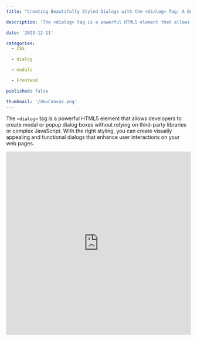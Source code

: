 ```yaml
---
title: "Creating Beautifully Styled Dialogs with the <dialog> Tag: A Beginner's Guide"

description: 'The <dialog> tag is a powerful HTML5 element that allows developers to create modal or popup dialog boxes without relying on third-party libraries or complex JavaScript. With the right styling, you can create visually appealing and functional dialogs that enhance user interactions on your web pages.'

date: '2023-12-11'

categories:
  - CSS

  - dialog

  - modals

  - Frontend

published: false

thumbnail: '/devCanvas.png'
---
```


The `<dialog>` tag is a powerful HTML5 element that allows developers to create modal or popup dialog boxes without relying on third-party libraries or complex JavaScript. With the right styling, you can create visually appealing and functional dialogs that enhance user interactions on your web pages.

<iframe
                title="embed"
                src="http://localhost:5173/play/IQwG4s/embed"
                frameborder="0"
                height="500px"
                width="100%"
                loading="lazy"  
/>

### Understanding the `<dialog>` Tag

The `<dialog>` tag is used to create a dialog box or a modal window. It's a container element that can be easily manipulated using JavaScript to show or hide based on user interactions.

### Basic Usage of `<dialog>`

Let's start with the basic usage of the `<dialog>` tag:

```html
<dialog id="myDialog">
	<h2>Dialog Title</h2>
	<p>This is a sample dialog content.</p>
	<button id="closeDialog">Close</button>
</dialog>

<button id="openDialog">Open Dialog</button>
```

In this example:

- The `<dialog>` element contains the dialog content - a title, some text, and a close button.
- The content is initially hidden.
- The `<button>` with the ID `openDialog` will be used to trigger the display of the dialog.

### Styling the `<dialog>` Tag

Now, let's style the dialog to make it visually appealing.

#### CSS Styling

```css
/* Style the backdrop */
dialog::backdrop {
	background-color: rgba(0, 0, 0, 0.6);
}

/* Style the dialog itself */
dialog {
	width: 300px;
	padding: 20px;
	background-color: #fff;
	border-radius: 8px;
	box-shadow: 0 0 10px rgba(0, 0, 0, 0.3);
}

/* Style the title */
dialog h2 {
	margin-top: 0;
	font-size: 1.5em;
}

/* Style the close button */
#closeDialog {
	padding: 8px 16px;
	background-color: #333;
	color: #fff;
	border: none;
	border-radius: 4px;
	cursor: pointer;
}
```

#### JavaScript Interaction

To interact with the `<dialog>` tag using JavaScript:

```js
const openDialogButton = document.getElementById('openDialog');
const closeDialogButton = document.getElementById('closeDialog');
const dialog = document.getElementById('myDialog');

openDialogButton.addEventListener('click', () => {
	dialog.showModal();
});

closeDialogButton.addEventListener('click', () => {
	dialog.close();
});
```

### Explanation of Styles and JavaScript

- **Backdrop Style:** `dialog::backdrop` allows styling of the backdrop that appears behind the dialog. Here, it's semi-transparent.
- **Dialog Style:** Various CSS properties like width, padding, background color, border-radius, and box-shadow are applied to the dialog itself to make it visually appealing.
- **Title and Close Button:** The title (`<h2>`) and close button are styled for better readability and interaction.
- **JavaScript Interaction:** JavaScript is used to open and close the dialog when the respective buttons are clicked.

### Conclusion

The `<dialog>` tag, when styled appropriately, can create visually stunning and functional dialog boxes for your web projects. This basic example demonstrates the potential of `<dialog>` in creating user-friendly modal windows without the need for external libraries. Feel free to customize the styles further and explore additional JavaScript functionalities to suit your project's needs.

Remember, browser support for `<dialog>` may vary, so always check compatibility for your target audience. Happy coding!
